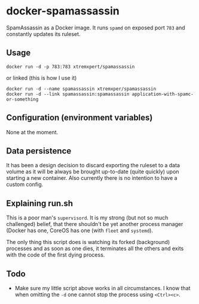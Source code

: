 docker-spamassassin
===================

SpamAssassin as a Docker image. It runs `spamd` on exposed port `783` and
constantly updates its ruleset.

Usage
-----

    docker run -d -p 783:783 xtremxpert/spamassassin

or linked (this is how I use it)

    docker run -d --name spamassassin xtremxper/spamassassin
    docker run -d --link spamassassin:spamassassin application-with-spamc-or-something

Configuration (environment variables)
-------------------------------------

None at the moment.

Data persistence
----------------

It has been a design decision to discard exporting the ruleset to a data
volume as it will be always be brought up-to-date (quite quickly) upon starting
a new container. Also currently there is no intention to have a custom config.

Explaining run.sh
-----------------

This is a poor man's `supervisord`. It is my strong (but not so much challenged)
belief, that there shouldn't be yet another process manager (Docker has one,
CoreOS has one (with `fleet` and `systemd`).

The only thing this script does is watching its forked (background) processes
and as soon as one dies, it terminates all the others and exits with the code
of the first dying process.

Todo
----

* Make sure my little script above works in all circumstances. I know that when
  omitting the `-d` one cannot stop the process using `<Ctrl><c>`.
